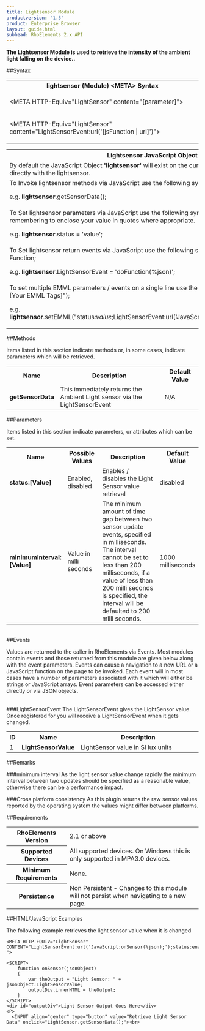 ```yaml
---
title: Lightsensor Module
productversion: '1.5'
product: Enterprise Browser
layout: guide.html
subhead: RhoElements 2.x API
---
```



<b>
The Lightsensor Module is used to retrieve the intensity of the ambient light falling on the device..
</b>

##Syntax

<table class="re-table"><tr><th class="tableHeading">lightsensor (Module) &lt;META&gt; Syntax
</th></tr><tr><td class="clsSyntaxCells clsOddRow"><p>&lt;META HTTP-Equiv="LightSensor" content="[parameter]"&gt;</p></td></tr><tr><td class="clsSyntaxCells clsEvenRow"><p>&lt;META HTTP-Equiv="LightSensor" content="LightSensorEvent:url('[jsFunction | url]')"&gt;</p></td></tr></table>
<table class="re-table"><tr><th class="tableHeading">Lightsensor JavaScript Object Syntax:</th></tr><tr><td class="clsSyntaxCells clsOddRow">
By default the JavaScript Object <b>'lightsensor'</b> will exist on the current page and can be used to interact directly with the lightsensor.
</td></tr><tr><td class="clsSyntaxCells clsEvenRow">
To Invoke lightsensor methods via JavaScript use the following syntax: lightsensor.method();
<P />e.g. <b>lightsensor</b>.getSensorData();
</td></tr><tr><td class="clsSyntaxCells clsOddRow">
To Set lightsensor parameters via JavaScript use the following syntax: lightsensor.parameter = 'value'; remembering to enclose your value in quotes where appropriate.  
<P />e.g. <b>lightsensor</b>.status = 'value';
</td></tr><tr><td class="clsSyntaxCells clsEvenRow">						
To Set lightsensor return events via JavaScript use the following syntax: lightsensor.event = JavaScript Function;
<P />e.g. <b>lightsensor</b>.LightSensorEvent = 'doFunction(%json)';
<P />
<!-- For more details on the event syntax and parameters see the <a href="/rhoelements/RetrievalEvents">Retrieval Events</a> page.-->

</td></tr><tr><td class="clsSyntaxCells clsOddRow">							
To set multiple EMML parameters / events on a single line use the following syntax: lightsensor.setEMML("[Your EMML Tags]");
<P />
e.g. <b>lightsensor</b>.setEMML("status:<i>value</i>;LightSensorEvent:url('JavaScript:doFunction(%json)');getSensorData");							
</td></tr></table>


##Methods


Items listed in this section indicate methods or, in some cases, indicate parameters which will be retrieved.

<table class="re-table"><col width="10%" /><col width="68%" /><col width="22%" /><tr><th class="tableHeading">Name</th><th class="tableHeading">Description</th><th class="tableHeading">Default Value</th></tr><tr><td class="clsSyntaxCells clsOddRow"><b>getSensorData</b></td><td class="clsSyntaxCells clsOddRow">This immediately returns the Ambient Light sensor via the LightSensorEvent</td><td class="clsSyntaxCells clsOddRow">N/A</td></tr></table>


##Parameters


Items listed in this section indicate parameters, or attributes which can be set.
<table class="re-table"><col width="20%" /><col width="20%" /><col width="38%" /><col width="22%" /><tr><th class="tableHeading">Name</th><th class="tableHeading">Possible Values</th><th class="tableHeading">Description</th><th class="tableHeading">Default Value</th></tr><tr><td class="clsSyntaxCells clsOddRow"><b>status:[Value]
</b></td><td class="clsSyntaxCells clsOddRow">Enabled, disabled</td><td class="clsSyntaxCells clsOddRow">Enables / disables the Light Sensor value retrieval</td><td class="clsSyntaxCells clsOddRow">disabled</td></tr><tr><td class="clsSyntaxCells clsEvenRow"><b>minimumInterval:[Value]
</b></td><td class="clsSyntaxCells clsEvenRow">Value in milli seconds</td><td class="clsSyntaxCells clsEvenRow">The minimum amount of time gap between two sensor update events, specified in milliseconds. The interval cannot be set to less than 200 milliseconds, if a value of less than 200 milli seconds is specified, the interval will be defaulted to 200 milli seconds.</td><td class="clsSyntaxCells clsEvenRow">1000 milliseconds</td></tr></table>
<table class="re-table"><col width="78%" /><col width="8%" /><col width="1%" /><col width="5%" /><col width="1%" /><col width="5%" /><col width="2%" /></table>	

##Events


Values are returned to the caller in RhoElements via Events.  Most modules contain events and those returned from this module are given below along with the event parameters.  Events can cause a navigation to a new URL or a JavaScript function on the page to be invoked.  Each event will in most cases have a number of parameters associated with it which will either be strings or JavaScript arrays.  Event parameters can be accessed either directly or via JSON objects.

<br />
###LightSensorEvent
The LightSensorEvent gives the LightSensor value. Once registered for you will receive a LightSensorEvent when it gets changed.
<table class="re-table"><col width="3%" /><col width="20%" /><col width="77%" /><tr><th class="tableHeading">ID</th><th class="tableHeading">Name</th><th class="tableHeading">Description</th></tr><tr><td style="text-align:left;" class="clsSyntaxCells clsOddRow">1</td><td style="text-align:left;" class="clsSyntaxCells clsOddRow"><b>LightSensorValue</b></td><td style="text-align:left;" class="clsSyntaxCells clsOddRow">LightSensor value in SI lux units</td></tr></table>





##Remarks


###minimum interval
As the light sensor value change rapidly the minimum interval between two updates should be specified as a reasonable value, otherwise there can be a performance impact.


###Cross platform consistency
As this plugin returns the raw sensor values reported by the operating system the values might differ between platforms.




##Requirements

<table class="re-table"><tr><th class="tableHeading">RhoElements Version</th><td class="clsSyntaxCell clsEvenRow">2.1 or above
</td></tr><tr><th class="tableHeading">Supported Devices</th><td class="clsSyntaxCell clsOddRow">All supported devices. On Windows this is only supported in MPA3.0 devices.</td></tr><tr><th class="tableHeading">Minimum Requirements</th><td class="clsSyntaxCell clsOddRow">None.</td></tr><tr><th class="tableHeading">Persistence</th><td class="clsSyntaxCell clsEvenRow">Non Persistent - Changes to this module will not persist when navigating to a new page.</td></tr></table>


##HTML/JavaScript Examples

The following example retrieves the light sensor value when it is changed

	<META HTTP-EQUIV="LightSensor" CONTENT="LightSensorEvent:url('JavaScript:onSensor(%json);');status:enabled; ">
	
	<SCRIPT>
	    function onSensor(jsonObject)
	    {
	        var theOutput = "Light Sensor: " + jsonObject.LightSensorValue;                
	        outputDiv.innerHTML = theOutput;
	    }
	</SCRIPT>
	<div id="outputDiv">Light Sensor Output Goes Here</div>
	<P>
	  <INPUT align="center" type="button" value="Retrieve Light Sensor Data" onclick="LightSensor.getSensorData();"><br>
	





